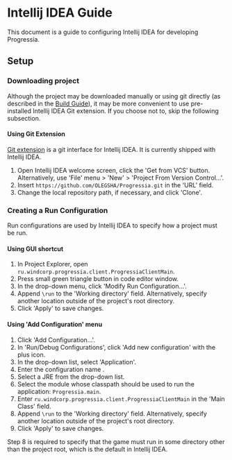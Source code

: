 # Intellij IDEA Guide

This document is a guide to configuring Intellij IDEA for developing Progressia.

## Setup

### Downloading project

Although the project may be downloaded manually or using git directly (as described in the
[Build Guide](BuildGuide.md)), it may be more convenient to use pre-installed Intellij IDEA Git extension. If you choose not to, skip the following subsection.

#### Using Git Extension

[Git extension](https://plugins.jetbrains.com/plugin/13173-git) is a git interface for Intellij IDEA. It is currently shipped with Intellij IDEA.

1. Open Intellij IDEA welcome screen, click the 'Get from VCS' button. Alternatively, use 'File' menu > 'New' > 'Project From Version Control...'.
2. Insert `https://github.com/OLEGSHA/Progressia.git` in the 'URL' field.
3. Change the local repository path, if necessary, and click 'Clone'.

### Creating a Run Configuration

Run configurations are used by Intellij IDEA to specify how a project must be run.

#### Using GUI shortcut

1. In Project Explorer, open `ru.windcorp.progressia.client.ProgressiaClientMain`.
2. Press small green triangle button in code editor window.
3. In the drop-down menu, click 'Modify Run Configuration...'.
4. Append `\run` to the 'Working directory' field. Alternatively, specify another location outside of the project's root directory.
5. Click 'Apply' to save changes.

#### Using 'Add Configuration' menu

1. Click 'Add Configuration...'.
2. In 'Run/Debug Configurations', click 'Add new configuration' with the plus icon.
3. In the drop-down list, select 'Application'.
4. Enter the configuration name .
5. Select a JRE from the drop-down list.
6. Select the module whose classpath should be used to run the application: `Progressia.main`.
7. Enter `ru.windcorp.progressia.client.ProgressiaClientMain` in the 'Main Class' field.
8. Append `\run` to the 'Working directory' field. Alternatively, specify another location outside of the project's root directory.
9. Click 'Apply' to save changes.

Step 8 is required to specify that the game must run in some directory other than the project root, which is the default in Intellij IDEA.